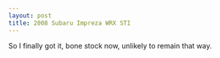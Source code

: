 ```yaml
--- 
layout: post
title: 2008 Subaru Impreza WRX STI
---
```

So I finally got it, bone stock now, unlikely to remain that way.

<!-- <p>Fancy Ride!<br />
<a href="http://gallery.andrewloe.com/view/cars/sti/first-day/"><img src="http://gallery.andrewloe.com/download/16448-2/P2170010.JPG" height="480" width="640" alt="2008 WRX STI" /></a></p> -->
